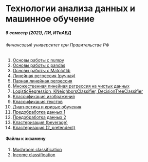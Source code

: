 # Технологии анализа данных и машинное обучение
##### 6 семестр (2021), ПИ, ИТиАБД 
###### Финансовый университет при Правительстве РФ

1. [Основы работы с numpy](https://github.com/victorioustone/ml_labs/blob/main/sem01/ML0.1.ipynb)
2. [Основы работы с pandas](https://github.com/victorioustone/ml_labs/blob/main/sem02/ML0.2.ipynb)
3. [Основы работы с Matplotlib](https://github.com/victorioustone/ml_labs/blob/main/sem03/ML0.3.ipynb)
4. [Линейная регрессия (ручная)](https://github.com/victorioustone/ml_labs/blob/main/sem04/ML1.0.ipynb)
5. [Парная линейная регрессия](https://github.com/victorioustone/ml_labs/blob/main/sem05/ML1.1.ipynb)
6. [Множественная линейная регрессия на чистых данных](https://github.com/victorioustone/ml_labs/blob/main/sem06/ML1.2.ipynb)
7. [LogisticRegression, KNeighborsClassifier, DecisionTreeClassifier](https://github.com/victorioustone/ml_labs/blob/main/sem07/Classifiers.ipynb)
8. [Классификация изображений](https://github.com/victorioustone/ml_labs/blob/main/sem08/ML2.2.ipynb)
9. [Классификация текстов](https://github.com/victorioustone/ml_labs/blob/main/sem09/ML2.3.ipynb)
10. [Диагностика и кривые обучения](https://github.com/victorioustone/ml_labs/blob/main/sem10/ML3.1.ipynb)
11. [Предобработка данных 1](https://github.com/victorioustone/ml_labs/blob/main/sem11/ML4.1.ipynb)
12. [Предобработка данных 2](https://github.com/victorioustone/ml_labs/blob/main/sem11/ML4.2.ipynb)
13. [Кластеризация (beverage)](https://github.com/victorioustone/ml_labs/blob/main/sem12/Кластеризация%20(beverage).ipynb)
14. [Кластеризация (2_pretendent)](https://github.com/victorioustone/ml_labs/blob/main/sem12/Кластеризация%20(2_pretendent).ipynb)

#### Файлы к экзамену
1. [Mushroom classification](https://github.com/victorioustone/ml_labs/blob/main/exam/dset1.ipynb)
2. [Income classification](https://github.com/victorioustone/ml_labs/blob/main/exam/dset2.ipynb)
